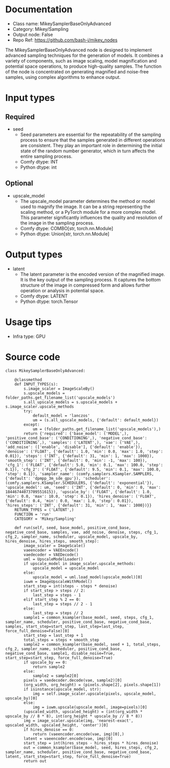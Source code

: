 # Documentation
- Class name: MikeySamplerBaseOnlyAdvanced
- Category: Mikey/Sampling
- Output node: False
- Repo Ref: https://github.com/bash-j/mikey_nodes

The MikeySamplerBaseOnlyAdvanced node is designed to implement advanced sampling techniques for the generation of models. It combines a variety of components, such as image scaling, model magnification and potential space operations, to produce high-quality samples. The function of the node is concentrated on generating magnified and noise-free samples, using complex algorithms to enhance output.

# Input types
## Required
- seed
    - Seed parameters are essential for the repeatability of the sampling process to ensure that the samples generated in different operations are consistent. They play an important role in determining the initial state of the random number generator, which in turn affects the entire sampling process.
    - Comfy dtype: INT
    - Python dtype: int
## Optional
- upscale_model
    - The upscale_model parameter determines the method or model used to magnify the image. It can be a string representing the scaling method, or a PyTorch module for a more complex model. This parameter significantly influences the quality and resolution of the image in the sampling process.
    - Comfy dtype: COMBO[str, torch.nn.Module]
    - Python dtype: Union[str, torch.nn.Module]

# Output types
- latent
    - The latent parameter is the encoded version of the magnified image. It is the key output of the sampling process. It captures the bottom structure of the image in compressed form and allows further operation or analysis in potential space.
    - Comfy dtype: LATENT
    - Python dtype: torch.Tensor

# Usage tips
- Infra type: GPU

# Source code
```
class MikeySamplerBaseOnlyAdvanced:

    @classmethod
    def INPUT_TYPES(s):
        s.image_scaler = ImageScaleBy()
        s.upscale_models = folder_paths.get_filename_list('upscale_models')
        s.all_upscale_models = s.upscale_models + s.image_scaler.upscale_methods
        try:
            default_model = 'lanczos'
            um = (s.all_upscale_models, {'default': default_model})
        except:
            um = (folder_paths.get_filename_list('upscale_models'),)
        return {'required': {'base_model': ('MODEL',), 'positive_cond_base': ('CONDITIONING',), 'negative_cond_base': ('CONDITIONING',), 'samples': ('LATENT',), 'vae': ('VAE',), 'add_noise': (['enable', 'disable'], {'default': 'enable'}), 'denoise': ('FLOAT', {'default': 1.0, 'min': 0.0, 'max': 1.0, 'step': 0.01}), 'steps': ('INT', {'default': 31, 'min': 1, 'max': 1000}), 'smooth_step': ('INT', {'default': 0, 'min': -1, 'max': 100}), 'cfg_1': ('FLOAT', {'default': 5.0, 'min': 0.1, 'max': 100.0, 'step': 0.1}), 'cfg_2': ('FLOAT', {'default': 9.5, 'min': 0.1, 'max': 100.0, 'step': 0.1}), 'sampler_name': (comfy.samplers.KSampler.SAMPLERS, {'default': 'dpmpp_3m_sde_gpu'}), 'scheduler': (comfy.samplers.KSampler.SCHEDULERS, {'default': 'exponential'}), 'upscale_model': um, 'seed': ('INT', {'default': 0, 'min': 0, 'max': 18446744073709551615}), 'upscale_by': ('FLOAT', {'default': 1.0, 'min': 0.0, 'max': 10.0, 'step': 0.1}), 'hires_denoise': ('FLOAT', {'default': 0.4, 'min': 0.0, 'max': 1.0, 'step': 0.01}), 'hires_steps': ('INT', {'default': 31, 'min': 1, 'max': 1000})}}
    RETURN_TYPES = ('LATENT',)
    FUNCTION = 'run'
    CATEGORY = 'Mikey/Sampling'

    def run(self, seed, base_model, positive_cond_base, negative_cond_base, samples, vae, add_noise, denoise, steps, cfg_1, cfg_2, sampler_name, scheduler, upscale_model, upscale_by, hires_denoise, hires_steps, smooth_step):
        image_scaler = ImageScale()
        vaeencoder = VAEEncode()
        vaedecoder = VAEDecode()
        uml = UpscaleModelLoader()
        if upscale_model in image_scaler.upscale_methods:
            upscale_model = upscale_model
        else:
            upscale_model = uml.load_model(upscale_model)[0]
        iuwm = ImageUpscaleWithModel()
        start_step = int(steps - steps * denoise)
        if start_step > steps // 2:
            last_step = steps - 1
        elif start_step % 2 == 0:
            last_step = steps // 2 - 1
        else:
            last_step = steps // 2
        sample1 = common_ksampler(base_model, seed, steps, cfg_1, sampler_name, scheduler, positive_cond_base, negative_cond_base, samples, start_step=start_step, last_step=last_step, force_full_denoise=False)[0]
        start_step = last_step + 1
        total_steps = steps + smooth_step
        sample2 = common_ksampler(base_model, seed + 1, total_steps, cfg_2, sampler_name, scheduler, positive_cond_base, negative_cond_base, sample1, disable_noise=True, start_step=start_step, force_full_denoise=True)
        if upscale_by == 0:
            return sample2
        else:
            sample2 = sample2[0]
        pixels = vaedecoder.decode(vae, sample2)[0]
        (org_width, org_height) = (pixels.shape[2], pixels.shape[1])
        if isinstance(upscale_model, str):
            img = self.image_scaler.upscale(pixels, upscale_model, upscale_by)[0]
        else:
            img = iuwm.upscale(upscale_model, image=pixels)[0]
        (upscaled_width, upscaled_height) = (int(org_width * upscale_by // 8 * 8), int(org_height * upscale_by // 8 * 8))
        img = image_scaler.upscale(img, 'nearest-exact', upscaled_width, upscaled_height, 'center')[0]
        if hires_denoise == 0:
            return (vaeencoder.encode(vae, img)[0],)
        latent = vaeencoder.encode(vae, img)[0]
        start_step = int(hires_steps - hires_steps * hires_denoise)
        out = common_ksampler(base_model, seed, hires_steps, cfg_2, sampler_name, scheduler, positive_cond_base, negative_cond_base, latent, start_step=start_step, force_full_denoise=True)
        return out
```